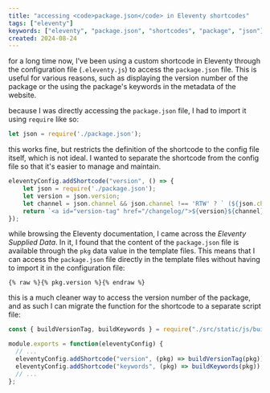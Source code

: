 ```yaml
---
title: "accessing <code>package.json</code> in Eleventy shortcodes"
tags: ["eleventy"]
keywords: ["eleventy", "package.json", "shortcodes", "package", "json"]
created: 2024-08-24
---
```


for a long time now, I've been using a custom shortcode in Eleventy through the
configuration file (`.eleventy.js`) to access the `package.json` file. This is
useful for various reasons, such as displaying the version number of the package
or the using the package's keywords in the metadata of the website.

because I was directly accessing the `package.json` file, I had to import it
using `require` like so:

```js
let json = require('./package.json');
```

this works fine, but restricts the definition of the shortcode to the config
file itself, which is not ideal. I wanted to separate the shortcode from the
config file so that it's easier to manage and maintain.

```js
eleventyConfig.addShortcode("version", () => {
    let json = require('./package.json');
    let version = json.version;
    let channel = json.channel && json.channel !== 'RTW' ? ` (${json.channel})` : '';
    return `<a id="version-tag" href="/changelog/">${version}${channel}</a>`;
});
```

while browsing the Eleventy documentation, I came across the
*Eleventy Supplied Data*. In it, I found that the content of the `package.json`
file is available through the `pkg` data value in the template files. This
means that I can access the `package.json` file directly in the template files
without having to import it in the configuration file:

```
{% raw %}{% pkg.version %}{% endraw %}
```

this is a much cleaner way to access the version number of the package, and as
such I can migrate the function for the shortcode to a separate script file:

```js
const { buildVersionTag, buildKeywords } = require("./src/static/js/building/package.js");

module.exports = function(eleventyConfig) {
  // ...
  eleventyConfig.addShortcode("version", (pkg) => buildVersionTag(pkg));
  eleventyConfig.addShortcode("keywords", (pkg) => buildKeywords(pkg));
  // ...
};
```
